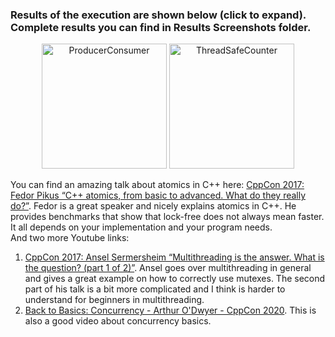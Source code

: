 ### Results of the execution are shown below (click to expand). Complete results you can find in Results Screenshots folder.

<p align="center">
  <img src="https://i.ibb.co/RDGsg7k/tsf.png" title="ProducerConsumer" width = "200" height="200">
  <img src="https://i.ibb.co/PwVg9WL/pc1.png" title="ThreadSafeCounter" width = "200" height="200">
</p>

You can find an amazing talk about atomics in C++ here: [CppCon 2017: Fedor Pikus “C++ atomics, from basic to advanced. What do they really do?”](https://www.youtube.com/watch?v=ZQFzMfHIxng&t=2173s). Fedor is a great speaker and nicely explains atomics in C++. He provides benchmarks that show that lock-free does not always mean faster. It all depends on your implementation and your program needs. </br>
And two more Youtube links: 
1. [CppCon 2017: Ansel Sermersheim “Multithreading is the answer. What is the question? (part 1 of 2)”](https://youtu.be/GNw3RXr-VJk). Ansel goes over multithreading in general and gives a great example on how to correctly use mutexes. The second part of his talk is a bit more complicated and I think is harder to understand for beginners in multithreading.
2. [Back to Basics: Concurrency - Arthur O'Dwyer - CppCon 2020](https://youtu.be/F6Ipn7gCOsY). This is also a good video about concurrency basics.


